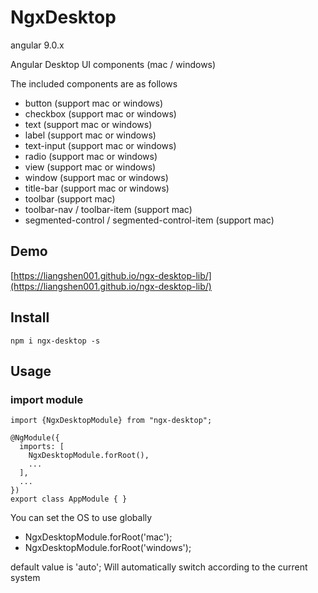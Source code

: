 # NgxDesktop

angular 9.0.x

Angular Desktop UI components (mac / windows)

The included components are as follows

* button (support mac or windows)
* checkbox (support mac or windows)
* text (support mac or windows)
* label (support mac or windows)
* text-input (support mac or windows)
* radio (support mac or windows)
* view (support mac or windows)
* window (support mac or windows)
* title-bar (support mac or windows)
* toolbar (support mac)
* toolbar-nav / toolbar-item (support mac)
* segmented-control / segmented-control-item (support mac)

## Demo

[https://liangshen001.github.io/ngx-desktop-lib/](https://liangshen001.github.io/ngx-desktop-lib/)

## Install
````
npm i ngx-desktop -s
````

## Usage

### import module

```
import {NgxDesktopModule} from "ngx-desktop";

@NgModule({
  imports: [
    NgxDesktopModule.forRoot(),
    ...
  ],
  ...
})
export class AppModule { }
```

You can set the OS to use globally

* NgxDesktopModule.forRoot('mac');
* NgxDesktopModule.forRoot('windows');

default value is 'auto';
Will automatically switch according to the current system
